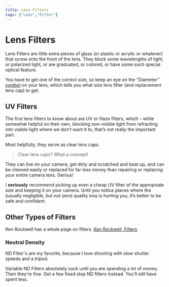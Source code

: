 ```yaml
---
title: Lens Filters
tags: ["Lens","Filter"]
---
```


# Lens Filters

Lens Filters are little extra pieces of glass (or plastic or acrylic or whatever) that screw onto the front of the lens. They block some wavelengths of light, or polarized light, or are graduated, or colored, or have some such special optical feature.

You have to get one of the correct size, so keep an eye on the “Diameter” [symbol](https://en.wikipedia.org/wiki/Diameter#Symbol) on your lens, which tells you what size lens filter (and replacement lens cap) to get.

## UV Filters

The first lens filters to know about are UV or Haze filters, which – while somewhat helpful on their own, blocking non-visible light from refracting into visible light where we don’t want it to, that’s not really the important part.

Most helpfully, they serve as clear lens caps.

> Clear lens caps? What a concept!  

They can live on your camera, get dirty and scratched and beat up, and can be cleaned easily or replaced for far less money than repairing or replacing your entire camera lens. Genius!

I **seriously** recommend picking up even a cheap UV filter of the appropriate size and keeping it on your camera. Until you notice places where the (usually negligible, but not zero) quality loss is hurting you, it’s better to be safe and confident.

## Other Types of Filters
Ken Rockwell has a whole page on filters. [Ken Rockwell, Filters](https://www.kenrockwell.com/tech/filters.htm).

### Neutral Density
ND Filter's are my favorite, because I love shooting with slow shutter speeds and a tripod. 

Variable ND Filters absolutely suck until you are spending a lot of money. Then they're fine. Get a few fixed stop ND filters instead. You'll still have spent less.

